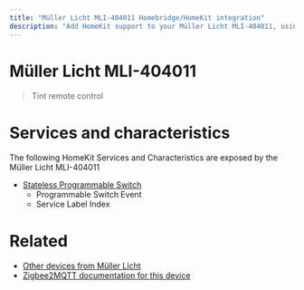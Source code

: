 ```yaml
---
title: "Müller Licht MLI-404011 Homebridge/HomeKit integration"
description: "Add HomeKit support to your Müller Licht MLI-404011, using Homebridge, Zigbee2MQTT and homebridge-z2m."
---
```

<!---
This file has been GENERATED using src/docgen/docgen.ts
DO NOT EDIT THIS FILE MANUALLY!
-->
# Müller Licht MLI-404011
> Tint remote control


# Services and characteristics
The following HomeKit Services and Characteristics are exposed by
the Müller Licht MLI-404011

* [Stateless Programmable Switch](../../action.md)
  * Programmable Switch Event
  * Service Label Index


# Related
* [Other devices from Müller Licht](../index.md#muller_licht)
* [Zigbee2MQTT documentation for this device](https://www.zigbee2mqtt.io/devices/MLI-404011.html)